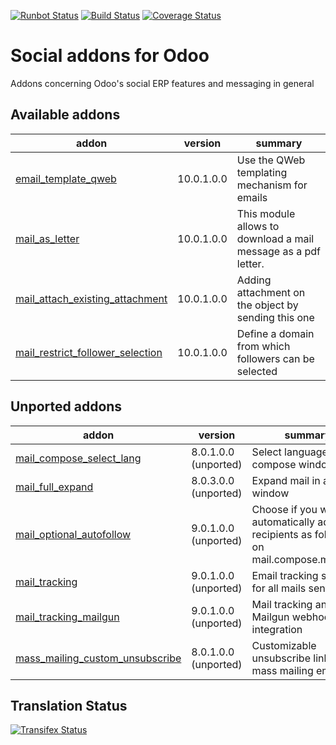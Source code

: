 [![Runbot Status](https://runbot.odoo-community.org/runbot/badge/flat/205/10.0.svg)](https://runbot.odoo-community.org/runbot/repo/github-com-oca-social-205)
[![Build Status](https://travis-ci.org/OCA/social.svg?branch=10.0)](https://travis-ci.org/OCA/social)
[![Coverage Status](https://coveralls.io/repos/OCA/social/badge.svg?branch=10.0)](https://coveralls.io/r/OCA/social?branch=10.0)

Social addons for Odoo
======================

Addons concerning Odoo's social ERP features and messaging in general

[//]: # (addons)
Available addons
----------------
addon | version | summary
--- | --- | ---
[email_template_qweb](email_template_qweb/) | 10.0.1.0.0 | Use the QWeb templating mechanism for emails
[mail_as_letter](mail_as_letter/) | 10.0.1.0.0 | This module allows to download a mail message as a pdf letter.
[mail_attach_existing_attachment](mail_attach_existing_attachment/) | 10.0.1.0.0 | Adding attachment on the object by sending this one
[mail_restrict_follower_selection](mail_restrict_follower_selection/) | 10.0.1.0.0 | Define a domain from which followers can be selected

Unported addons
---------------
addon | version | summary
--- | --- | ---
[mail_compose_select_lang](mail_compose_select_lang/) | 8.0.1.0.0 (unported) | Select language in mail compose window
[mail_full_expand](mail_full_expand/) | 8.0.3.0.0 (unported) | Expand mail in a big window
[mail_optional_autofollow](mail_optional_autofollow/) | 9.0.1.0.0 (unported) | Choose if you want to automatically add new recipients as followers on mail.compose.message
[mail_tracking](mail_tracking/) | 9.0.1.0.0 (unported) | Email tracking system for all mails sent
[mail_tracking_mailgun](mail_tracking_mailgun/) | 9.0.1.0.0 (unported) | Mail tracking and Mailgun webhooks integration
[mass_mailing_custom_unsubscribe](mass_mailing_custom_unsubscribe/) | 8.0.1.0.0 (unported) | Customizable unsubscribe link on mass mailing emails

[//]: # (end addons)

Translation Status
------------------
[![Transifex Status](https://www.transifex.com/projects/p/OCA-social-10-0/chart/image_png)](https://www.transifex.com/projects/p/OCA-social-10-0)
